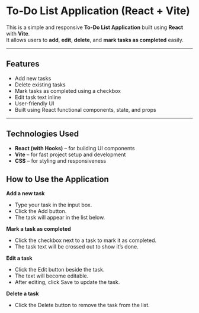 #  To-Do List Application (React + Vite)

This is a simple and responsive **To-Do List Application** built using **React** with **Vite**.  
It allows users to **add**, **edit**, **delete**, and **mark tasks as completed** easily.

---

##  Features

* Add new tasks  
* Delete existing tasks  
* Mark tasks as completed using a checkbox   
* Edit task text inline  
* User-friendly UI  
* Built using React functional components, state, and props  

---

##  Technologies Used

- **React (with Hooks)** – for building UI components  
- **Vite** – for fast project setup and development  
- **CSS** – for styling and responsiveness  



## How to Use the Application


**Add a new task**

- Type your task in the input box.
- Click the Add button.
- The task will appear in the list below.

**Mark a task as completed**

- Click the checkbox next to a task to mark it as completed.
- The task text will be crossed out to show it’s done.

**Edit a task**

- Click the Edit button beside the task.
- The text will become editable.
- After editing, click Save to update the task.

**Delete a task**

- Click the Delete button to remove the task from the list.

